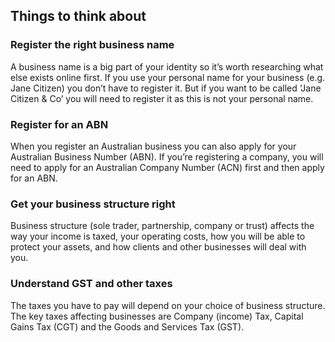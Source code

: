 ## Things to think about


### Register the right business name
A business name is a big part of your identity so it’s worth researching what else exists online first. If you use your personal name for your business (e.g. Jane Citizen) you don’t have to register it. But if you want to be called ‘Jane Citizen & Co’ you will need to register it as this is not your personal name.

### Register for an ABN
When you register an Australian business you can also apply for your Australian Business Number (ABN). If you’re registering a company, you will need to apply for an Australian Company Number (ACN) first and then apply for an ABN.

### Get your business structure right
Business structure (sole trader, partnership, company or trust) affects the way your income is taxed, your operating costs, how you will be able to protect your assets, and how clients and other businesses will deal with you.

### Understand GST and other taxes
The taxes you have to pay will depend on your choice of business structure. The key taxes affecting businesses are Company (income) Tax, Capital Gains Tax (CGT) and the Goods and Services Tax (GST).

